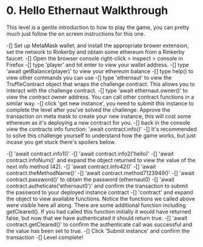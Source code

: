 # 0. Hello Ethernaut Walkthrough

This level is a gentle introduction to how to play the game, you can pretty much just follow the on screen instructions for this one.

-[] Set up MetaMask wallet, and install the appropriate brower extension, set the network to Rinkerby and obtain some ethereum from a Rinkerby faucet.
-[] Open the browser console right-click > inspect > console in Firefox
-[] type 'player' and hit enter to view your wallet address.
-[] type 'await getBalance(player)' to view your ethereum balance
-[] type help() to view other commands you can use
-[] type 'ethernaut' to view the TruffleContract object that wraps the challenge contract. This allows you to interact with the challenge contract.
-[] type 'await ethernaut.owner()' to view the contract owner address. You can call other contract functions in a similar way.
-[] click 'get new instance', you need to submit this instance to complete the level after you've solved the challenge. Approve the transaction on meta mask to create your new instance, this will cost some ethereum as it's deploying a new contract for you.
-[] back in the console view the contracts info function: 'await contract.info()'
-[] It's recommended to solve this challenge yourself to understand how the game works, but just incase you get stuck there's spoilers below.


-[] 'await contract.info1()'
-[] 'await contract.info2('hello)'
-[] 'await contract.infoNum()' and expand the object returned to view the value of the next info method (42).
-[] 'await contract.info42()'
-[] 'await contract.theMethodName()'
-[] 'await contract.method7123949()'
-[] 'await contract.password()' to obtain the password (ethernaut0)
-[] 'await contract.autheticate('ethernaut0')' and confirm the transaction to submit the password to your deployed instance contract
-[] 'contract' and expand the object to view available functions. Notice the functions we called above were visible here all along. There are some additional function including getCleared(). If you had called this function initially it would have returned false, but now that we have authenticated it should return true.
-[] 'await contract.getCleared()' to confirm the authenticate call was successful and the value has been set to true. 
-[] Click 'Submit instance' and confirm the transaction
-[] Level complete!